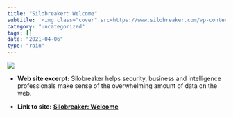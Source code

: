 ```yaml
---
title: "Silobreaker: Welcome"
subtitle: '<img class="cover" src=https://www.silobreaker.com/wp-content/uploads/2020/09/Silobreaker-UI-Product...'
category: "uncategorized"
tags: []
date: "2021-04-06"
type: "rain"
---
```

<img class="cover" src=https://www.silobreaker.com/wp-content/uploads/2020/09/Silobreaker-UI-Product-Hero.gif>



* **Web site excerpt:** Silobreaker helps security, business and intelligence professionals make sense of the overwhelming amount of data on the web.

* **Link to site:** **[Silobreaker: Welcome](http://www.silobreaker.com)**
